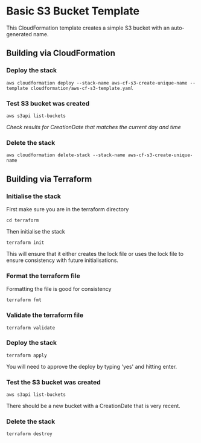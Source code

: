 # Basic S3 Bucket Template

This CloudFormation template creates a simple S3 bucket with an auto-generated name.

## Building via CloudFormation


### Deploy the stack
```
aws cloudformation deploy --stack-name aws-cf-s3-create-unique-name --template cloudformation/aws-cf-s3-template.yaml
```

### Test S3 bucket was created
```
aws s3api list-buckets
```
_Check results for CreationDate that matches the current day and time_

### Delete the stack
```
aws cloudformation delete-stack --stack-name aws-cf-s3-create-unique-name
```

## Building via Terraform

### Initialise the stack
First make sure you are in the terraform directory
```
cd terraform
```
Then initialise the stack
```
terraform init
```
This will ensure that it either creates the lock file or uses the lock file to ensure consistency with future initialisations. 

### Format the terraform file
Formatting the file is good for consistency
```
terraform fmt
```

### Validate the terraform file
```
terraform validate
```

### Deploy the stack
```
terraform apply
```
You will need to approve the deploy by typing 'yes' and hitting enter. 

### Test the S3 bucket was created
```
aws s3api list-buckets
```
There should be a new bucket with a CreationDate that is very recent. 

### Delete the stack
```
terraform destroy
```